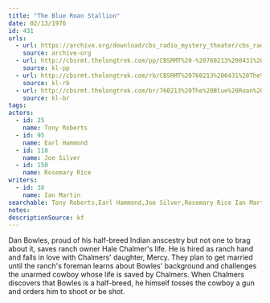 ```yaml
---
title: "The Blue Roan Stallion"
date: 02/13/1976
id: 431
urls: 
  - url: https://archive.org/download/cbs_radio_mystery_theater/cbs_radio_mystery_theater-0401-0450.zip/cbs_radio_mystery_theater-0401-0450%2Fcbsrmt_0431_the_blue_roan.mp3
    source: archive-org
  - url: http://cbsrmt.thelongtrek.com/pp/CBSRMT%20-%20760213%200431%20The%20Blue%20Roan%20Stallion_pp.mp3
    source: kl-pp
  - url: http://cbsrmt.thelongtrek.com/rb/CBSRMT%20760213%200431%20The%20Blue%20Roan%20Stallion_wuwm%20recorded%206_30_76.mp3
    source: kl-rb
  - url: http://cbsrmt.thelongtrek.com/br/760213%20The%20Blue%20Roan%20Stallion%20WOR.mp3
    source: kl-br
tags: 
actors:  
  - id: 25
    name: Tony Roberts  
  - id: 95
    name: Earl Hammond  
  - id: 118
    name: Joe Silver  
  - id: 150
    name: Rosemary Rice
writers:  
  - id: 38
    name: Ian Martin
searchable: Tony Roberts,Earl Hammond,Joe Silver,Rosemary Rice Ian Martin
notes: 
descriptionSource: kf
---
```

Dan Bowles, proud of his half-breed Indian anscestry but not one to brag about it, saves ranch owner Hale Chalmer's life. He is hired as ranch hand and falls in love with Chalmers' daughter, Mercy. They plan to get married until the ranch's foreman learns about Bowles' background and challenges the unarmed cowboy whose life is saved by Chalmers. When Chalmers discovers that Bowles is a half-breed, he himself tosses the cowboy a gun and orders him to shoot or be shot.